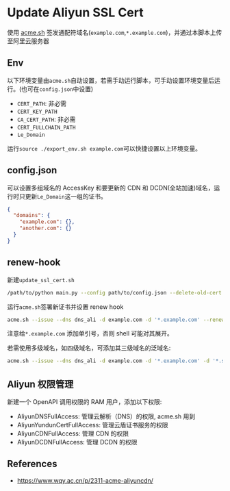 # Update Aliyun SSL Cert

使用 [acme.sh](https://github.com/acmesh-official/acme.sh) 签发通配符域名(`example.com`,`*.example.com`)，并通过本脚本上传至阿里云服务器

## Env

以下环境变量由`acme.sh`自动设置，若需手动运行脚本，可手动设置环境变量后运行。(也可在`config.json`中设置)

- `CERT_PATH`: 非必需
- `CERT_KEY_PATH`
- `CA_CERT_PATH`: 非必需
- `CERT_FULLCHAIN_PATH`
- `Le_Domain`

运行`source ./export_env.sh example.com`可以快捷设置以上环境变量。

## config.json

可以设置多组域名的 AccessKey 和要更新的 CDN 和 DCDN(全站加速)域名，运行时只更新`Le_Domain`这一组的证书。

```json
{
  "domains": {
    "example.com": {},
    "another.com": {}
  }
}
```

## renew-hook

新建`update_ssl_cert.sh`

```bash
/path/to/python main.py --config path/to/config.json --delete-old-cert
```

运行`acme.sh`签署新证书并设置 renew hook

```bash
acme.sh --issue --dns dns_ali -d example.com -d '*.example.com' --renew-hook /path/to/update_ssl_cert.sh
```

注意给`*.example.com` 添加单引号，否则 shell 可能对其展开。

若需使用多级域名，如四级域名，可添加其三级域名的泛域名:

```bash
acme.sh --issue --dns dns_ali -d example.com -d '*.example.com' -d '*.sub.example.com' --renew-hook /path/to/update_ssl_cert.sh
```

## Aliyun 权限管理

新建一个 OpenAPI 调用权限的 RAM 用户，添加以下权限:

- AliyunDNSFullAccess: 管理云解析（DNS）的权限, acme.sh 用到
- AliyunYundunCertFullAccess: 管理云盾证书服务的权限
- AliyunCDNFullAccess: 管理 CDN 的权限
- AliyunDCDNFullAccess: 管理 DCDN 的权限

## References

- <https://www.wqy.ac.cn/p/2311-acme-aliyuncdn/>
